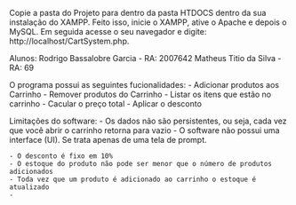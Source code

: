 Copie a pasta do Projeto para dentro da pasta HTDOCS dentro da sua instalação do XAMPP.
Feito isso, inicie o XAMPP, ative o Apache e depois o MySQL. Em seguida acesse o seu navegador e digite: http://localhost/CartSystem.php.

Alunos:
Rodrigo Bassalobre Garcia - RA: 2007642
Matheus Titio da Silva - RA: 69

O programa possui as seguintes fucionalidades:
    - Adicionar produtos aos Carrinho
    - Remover produtos do Carrinho
    - Listar os itens que estão no carrinho
    - Cacular o preço total
    - Aplicar o desconto

Limitações do software:
    - Os dados não são persistentes, ou seja, cada vez que você abrir o carrinho retorna para vazio
    - O software não possui uma interface (UI). Se trata apenas de uma tela de prompt.





    - O desconto é fixo em 10%
    - O estoque do produto não pode ser menor que o número de produtos adicionados
    - Toda vez que um produto é adicionado ao carrinho o estoque é atualizado
    - 


